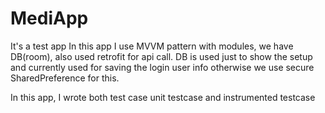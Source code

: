 # MediApp
It's a test app
In this app I use MVVM pattern with modules, we have DB(room), also used retrofit for api call. 
DB is used just to show the setup and currently used for saving the login user info otherwise we use secure SharedPreference for this.

In this app, I wrote both test case unit testcase and instrumented testcase 
